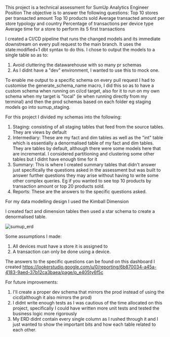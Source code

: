 This project is a technical assessment for SumUp Analytics Engineer Position
The objective is to answer the following questions:
Top 10 stores per transacted amount
Top 10 products sold
Average transacted amount per store typology and country
Percentage of transactions per device type
Average time for a store to perform its 5 first transactions

I created a CI/CD pipeline that runs the changed models and its immediate downstream on every pull request to the main branch. It uses the state:modified+1 dbt syntax to do this. I chose to output the models to a single table so as to:
 1. Avoid cluttering the datawarehouse with so many pr schemas
 2. As I didnt have a "dev" environment, I wanted to use this to mock one. 

To enable me output to a specific schema on every pull request I had to customise the generate_schema_name macro, I did this so as to have a custom schema when running on ci/cd target, also for it to run on my own schema when my target is "local" (ie when running directly from my terminal) and then the prod schemas based on each folder eg staging models go into sumup_staging. 

For this project I divided my schemas into the following:
1. Staging: consisting of all staging tables that feed from the source tables. They are views by default
2. Intermediary: These are my fact and dim tables as well as the "int" table which is essentially a denormalised table of my fact and dim tables. They are tables by default, although there were some models here that are incremental. I considered partitioning and clustering some other tables but I didnt have enough time for it 
3. Summary: This is where I created summary tables that didn't answer just specifically the questions asked in the assessment but was built to answer further questions they may arise without having to write some other complex queries. Eg if you wanted to see top 10 products by transaction amount or top 20 products sold.
4. Reports: These are the answers to the specific questions asked. 

For my data modelling design I used the Kimball Dimension

I created fact and dimension tables then used a star schema to create a denormalised table.


![sumup_erd](https://user-images.githubusercontent.com/28759554/233973985-042745e9-4227-4ed3-8bc2-47e7e1104e8f.png)

Some assumptions I made:
1. All devices must have a store it is assigned to
2. A transaction can only be done using a device.


The answers to the specific questions can be found on this dashboard I created https://lookerstudio.google.com/u/0/reporting/6b870034-a45a-4183-9aed-37b12ca3baea/page/p_e405ty6f5c 

For future improvements:
1. I'll create a proper dev schema that mirrors the prod instead of using the cicd(although it also mirrors the prod)
2. I didnt write enough tests as I was cautious of the time allocated on this project, specifically I could have written more unit tests and tested the business logic more rigorously
3. My ERD didnt contain every single column as I rushed through it and I just wanted to show the important bits and how each table related to each other.
